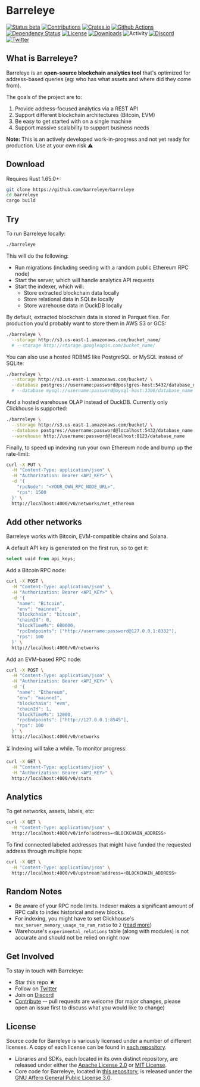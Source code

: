 # Barreleye

[![Status beta](https://img.shields.io/badge/status-beta-ff69b4.svg?style=flat-square)](https://github.com/barreleye/barreleye)
[![Contributions](https://img.shields.io/badge/contributions-welcome-ff69b4?style=flat-square)](/CONTRIBUTING.md "Go to contributions doc")
[![Crates.io](https://img.shields.io/crates/v/barreleye?color=brightgreen&style=flat-square)](https://crates.io/crates/barreleye)
[![Github Actions](https://img.shields.io/github/actions/workflow/status/barreleye/barreleye/tests.yml?style=flat-square)](https://github.com/barreleye/barreleye/actions)
[![Dependency Status](https://deps.rs/repo/github/barreleye/barreleye/status.svg?style=flat-square)](https://deps.rs/repo/github/barreleye/barreleye)
[![License](https://img.shields.io/github/license/barreleye/barreleye?color=orange&style=flat-square)](/LICENSE)
[![Downloads](https://img.shields.io/crates/d/barreleye?color=blue&style=flat-square)](https://crates.io/crates/barreleye)
![Activity](https://img.shields.io/github/commit-activity/m/barreleye/barreleye?style=flat-square)
[![Discord](https://img.shields.io/discord/1026664296861679646?style=flat-square&color=blue)](https://discord.gg/VX8PdWSwNZ)
[![Twitter](https://img.shields.io/twitter/follow/barreleyelabs?color=blue&style=flat-square)](https://twitter.com/BarreleyeLabs)

## What is Barreleye?

Barreleye is an **open-source blockchain analytics tool** that's optimized for address-based queries (eg: who has what assets and where did they come from).

The goals of the project are to:

1. Provide address-focused analytics via a REST API
1. Support different blockchain architectures (Bitcoin, EVM)
1. Be easy to get started with on a single machine
1. Support massive scalability to support business needs

**Note:** This is an actively developed work-in-progress and not yet ready for production. Use at your own risk ⚠️

## Download

<!-- ### Via package manager (not recommended right now; outdated)

```bash
cargo install barreleye
```

### From source -->

Requires Rust 1.65.0+:

```bash
git clone https://github.com/barreleye/barreleye
cd barreleye
cargo build
```

## Try

To run Barreleye locally:

```bash
./barreleye
```

This will do the following:

- Run migrations (including seeding with a random public Ethereum RPC node)
- Start the server, which will handle analytics API requests
- Start the indexer, which will:
  - Store extracted blockchain data locally
  - Store relational data in SQLite locally
  - Store warehouse data in DuckDB locally

By default, extracted blockchain data is stored in Parquet files. For production you'd probably want to store them in AWS S3 or GCS:

```bash
./barreleye \
  --storage http://s3.us-east-1.amazonaws.com/bucket_name/
  # --storage http://storage.googleapis.com/bucket_name/
```

You can also use a hosted RDBMS like PostgreSQL or MySQL instead of SQLite:

```bash
./barreleye \
  --storage http://s3.us-east-1.amazonaws.com/bucket/ \
  --database postgres://username:password@postgres-host:5432/database_name
  # --database mysql://username:password@mysql-host:3306/database_name
```

And a hosted warehouse OLAP instead of DuckDB. Currently only Clickhouse is supported:

```bash
./barreleye \
  --storage http://s3.us-east-1.amazonaws.com/bucket/ \
  --database postgres://username:password@localhost:5432/database_name \
  --warehouse http://username:password@localhost:8123/database_name
```

Finally, to speed up indexing run your own Ethereum node and bump up the rate-limit:

```bash
curl -X PUT \
  -H "Content-Type: application/json" \
  -H "Authorization: Bearer <API_KEY>" \
  -d '{
    "rpcNode": "<YOUR_OWN_RPC_NODE_URL>",
    "rps": 1500
  }' \
  http://localhost:4000/v0/networks/net_ethereum
```

## Add other networks

Barreleye works with Bitcoin, EVM-compatible chains and Solana.

A default API key is generated on the first run, so to get it:

```sql
select uuid from api_keys;
```

Add a Bitcoin RPC node:

```bash
curl -X POST \
  -H "Content-Type: application/json" \
  -H "Authorization: Bearer <API_KEY>" \
  -d '{
    "name": "Bitcoin",
    "env": "mainnet",
    "blockchain": "bitcoin",
    "chainId": 0,
    "blockTimeMs": 600000,
    "rpcEndpoints": ["http://username:password@127.0.0.1:8332"],
    "rps": 100
  }' \
  http://localhost:4000/v0/networks
```

Add an EVM-based RPC node:

```bash
curl -X POST \
  -H "Content-Type: application/json" \
  -H "Authorization: Bearer <API_KEY>" \
  -d '{
    "name": "Ethereum",
    "env": "mainnet",
    "blockchain": "evm",
    "chainId": 1,
    "blockTimeMs": 12000,
    "rpcEndpoints": ["http://127.0.0.1:8545"],
    "rps": 100
  }' \
  http://localhost:4000/v0/networks
```

⏳ Indexing will take a while. To monitor progress:

```bash
curl -X GET \
  -H "Content-Type: application/json" \
  -H "Authorization: Bearer <API_KEY>" \
  http://localhost:4000/v0/stats
```

## Analytics

To get networks, assets, labels, etc:

```bash
curl -X GET \
  -H "Content-Type: application/json" \
  http://localhost:4000/v0/info?address=<BLOCKCHAIN_ADDRESS>
```

To find connected labeled addresses that might have funded the requested address through multiple hops:

```bash
curl -X GET \
  -H "Content-Type: application/json" \
  http://localhost:4000/v0/upstream?address=<BLOCKCHAIN_ADDRESS>
```

## Random Notes

- Be aware of your RPC node limits. Indexer makes a significant amount of RPC calls to index historical and new blocks.
- For indexing, you might have to set Clickhouse's `max_server_memory_usage_to_ram_ratio` to `2` ([read more](https://github.com/ClickHouse/ClickHouse/issues/17631))
- Warehouse's `experimental_relations` table (along with modules) is not accurate and should not be relied on right now

## Get Involved

To stay in touch with Barreleye:

- Star this repo ★
- Follow on [Twitter](https://twitter.com/BarreleyeLabs)
- Join on [Discord](https://discord.gg/VX8PdWSwNZ)
- [Contribute](/CONTRIBUTING.md) -- pull requests are welcome (for major changes, please open an issue first to discuss what you would like to change)

## License

Source code for Barreleye is variously licensed under a number of different licenses. A copy of each license can be found in [each repository](https://github.com/barreleye).

- Libraries and SDKs, each located in its own distinct repository, are released under either the [Apache License 2.0](https://opensource.org/licenses/Apache-2.0) or [MIT License](https://opensource.org/licenses/MIT).
- Core code for Barreleye, located in [this repository](https://github.com/barreleye/barreleye), is released under the [GNU Affero General Public License 3.0](/LICENSE).
